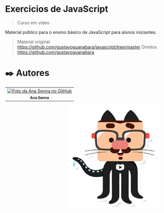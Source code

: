 # Exercicios de JavaScript
 > Curso em video

Material público para o ensino básico de JavaScript para alunos iniciantes. 
> Material original https://github.com/gustavoguanabara/javascript/tree/master
> Direitos https://github.com/gustavoguanabara
# ✒️ Autores

<table>
  <tr>
    <td align="center">
      <a href="https://github.com/Anasenna01">
        <img src="https://github.com/Anasenna01/Portfolio/assets/109535627/e7d9318f-2280-4317-94e7-ce4dd922e76e" width="100px;" alt="Foto da Ana Senna no GitHub"/><br>
        <sub>
          <b>Ana Senna</b>
        </sub>
      </a>
    </td>
  </tr>
</table>

<img src="img/mascote.png" align="right" width="300">
